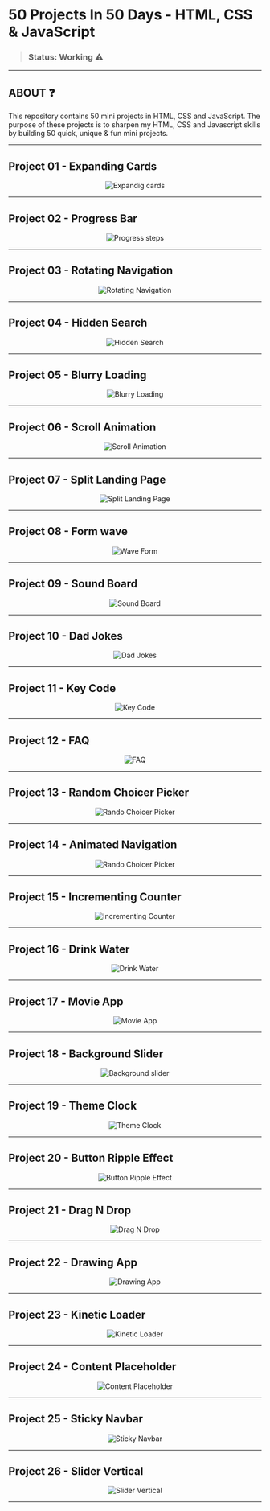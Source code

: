 # 50 Projects In 50 Days - HTML, CSS & JavaScript
>### Status: Working ⚠️

---

<h2> ABOUT ❓</h2>
This repository contains 50 mini projects in HTML, CSS and JavaScript. The purpose of these projects is to sharpen my HTML, CSS and Javascript skills by building 50 quick, unique & fun mini projects. 

---

<h2> Project 01 - Expanding Cards </h2>


<div align="center">

![Expandig cards](https://github.com/Leothurm/50-Projects-in-50-days/blob/main/01%20ExpandingCards/videos/expandigCards.gif)


</div>


---

<h2> Project 02 - Progress Bar</h2>

<div align="center">

![Progress steps](https://github.com/Leothurm/50-Projects-in-50-days/blob/main/02%20Progress%20Steps/video/Progress%20Steps.gif)

</div>

---

<h2> Project 03 - Rotating Navigation </h2>

<div align="center">

![Rotating Navigation](https://github.com/Leothurm/50-Projects-in-50-days/blob/main/03%20Rotating%20Navigation/video/rotating%20nagevation.gif)

</div>

---

<h2> Project 04 - Hidden Search </h2>

<div align="center">

![Hidden Search](https://github.com/Leothurm/50-Projects-in-50-days/blob/main/04%20Hidden%20Search/video/hidden%20search.gif)

</div>

---

<h2> Project 05 - Blurry Loading </h2>

<div align="center">

![Blurry Loading](https://github.com/Leothurm/50-Projects-in-50-days/blob/main/05%20Blurry%20Loading/video/Blurry%20loading.gif)

</div>

---

<h2> Project 06 - Scroll Animation </h2>

<div align="center">

![Scroll Animation](https://github.com/Leothurm/50-Projects-in-50-days/blob/main/06%20Scroll%20Animation/video/scroll%20animation.gif)

</div>

---

<h2> Project 07 - Split Landing Page </h2>

<div align="center">


![Split Landing Page](https://github.com/Leothurm/50-Projects-in-50-days/blob/main/07%20Split%20Landing%20Page/video/split%20landing.gif)

</div>

---

<h2> Project 08 - Form wave </h2>

<div align="center">


![Wave Form](https://github.com/Leothurm/50-Projects-in-50-days/blob/main/08%20Form%20Wave/video/formWave.gif)

</div>

---

<h2> Project 09 - Sound Board </h2>

<div align="center">

![Sound Board](https://github.com/Leothurm/50-Projects-in-50-days/blob/main/09%20Sound%20Board/video/soundBoard.gif)

</div>

---


<h2> Project 10 - Dad Jokes </h2>

<div align="center">

![Dad Jokes](https://github.com/Leothurm/50-Projects-in-50-days/blob/main/10%20Dad%20Jokes/video/DadJokes.gif)

</div>

---

<h2> Project 11 - Key Code </h2>

<div align="center">

![Key Code](https://github.com/Leothurm/50-Projects-in-50-days/blob/main/11%20Key%20Codes/img/Key%20Code.gif)

</div>

---

<h2> Project 12 - FAQ </h2>

<div align="center">

![FAQ](https://github.com/Leothurm/50-Projects-in-50-days/blob/main/12%20FAQ/video/project12.gif)

</div>

---

<h2> Project 13 - Random Choicer Picker </h2>

<div align="center">

![Rando Choicer Picker](https://github.com/Leothurm/50-Projects-in-50-days/blob/main/13%20Random%20Choice%20Picker/video/project13.gif)

</div>

---

<h2> Project 14 - Animated Navigation </h2>

<div align="center">

![Rando Choicer Picker](https://github.com/Leothurm/50-Projects-in-50-days/blob/main/14%20Animated%20Navigation/video/project14.gif)

</div>

---

<h2> Project 15 - Incrementing Counter </h2>

<div align="center">


![Incrementing Counter](https://github.com/Leothurm/50-Projects-in-50-days/blob/main/15%20Incrementing%20Counter/videos/project15.gif)

</div>

---

<h2> Project 16 - Drink Water </h2>

<div align="center">


![Drink Water](https://github.com/Leothurm/50-Projects-in-50-days/blob/main/16%20Drink%20Water/video/project16.gif)

</div>

---


<h2> Project 17 - Movie App </h2>

<div align="center">

![Movie App](https://github.com/Leothurm/50-Projects-in-50-days/blob/main/17%20Movie%20App/video/project17.gif)

</div>

---


<h2> Project 18 - Background Slider </h2>

<div align="center">

![Background slider](https://github.com/Leothurm/50-Projects-in-50-days/blob/main/18%20Background%20Slider/video/project18.gif)

</div>

---

<h2> Project 19 - Theme Clock </h2>

<div align="center">

![Theme Clock](https://github.com/Leothurm/50-Projects-in-50-days/blob/main/19%20Theme%20Clock/video/project%2019.gif)

</div>

---


<h2> Project 20 - Button Ripple Effect </h2>

<div align="center">

![Button Ripple Effect](https://github.com/Leothurm/50-Projects-in-50-days/blob/main/20%20Button%20Ripple%20Effect/video/project%2020.gif)


</div>

---


<h2> Project 21 - Drag N Drop </h2>

<div align="center">

![Drag N Drop](https://github.com/Leothurm/50-Projects-in-50-days/blob/main/21%20Drag%20N%20Drop/video/project21.gif)

</div>

---


<h2> Project 22 - Drawing App </h2>

<div align="center">

![Drawing App](https://github.com/Leothurm/50-Projects-in-50-days/blob/main/22%20Drawing%20App/video/project22.gif)

</div>

---

<h2> Project 23 - Kinetic Loader </h2>

<div align="center">

![Kinetic Loader](https://github.com/Leothurm/50-Projects-in-50-days/blob/main/23%20Kinetic%20CSS%20Loader/video/project23.gif)

</div>

---

<h2> Project 24 - Content Placeholder </h2>

<div align="center">

![Content Placeholder](https://github.com/Leothurm/50-Projects-in-50-days/blob/main/24%20Content%20Placeholder/video/project24.gif)

</div>

---

<h2> Project 25 - Sticky Navbar </h2>

<div align="center">

![Sticky Navbar](https://github.com/Leothurm/50-Projects-in-50-days/blob/main/25%20Sticky%20Navbar/video/video25.gif)

</div>

---


<h2> Project 26 - Slider Vertical </h2>

<div align="center">

![Slider Vertical](https://github.com/Leothurm/50-Projects-in-50-days/blob/main/26%20Double%20Vertical%20Slider/video/project26.gif)

</div>

---
